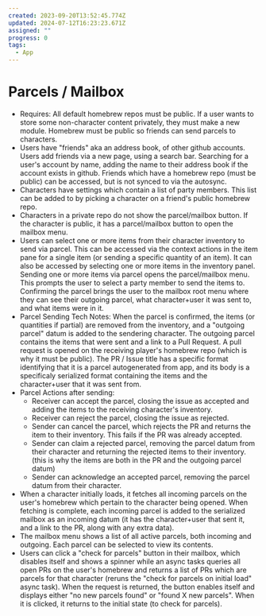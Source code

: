 ```yaml
---
created: 2023-09-20T13:52:45.774Z
updated: 2024-07-12T16:23:23.671Z
assigned: ""
progress: 0
tags:
  - App
---
```


# Parcels / Mailbox

- Requires: All default homebrew repos must be public. If a user wants to store some non-character content privately, they must make a new module. Homebrew must be public so friends can send parcels to characters.
- Users have "friends" aka an address book, of other github accounts. Users add friends via a new page, using a search bar. Searching for a user's account by name, adding the name to their address book if the account exists in github. Friends which have a homebrew repo (must be public) can be accessed, but is not synced to via the autosync.
- Characters have settings which contain a list of party members. This list can be added to by picking a character on a friend's public homebrew repo.
- Characters in a private repo do not show the parcel/mailbox button. If the character is public, it has a parcel/mailbox button to open the mailbox menu.
- Users can select one or more items from their character inventory to send via parcel. This can be accessed via the context actions in the item pane for a single item (or sending a specific quantity of an item). It can also be accessed by selecting one or more items in the inventory panel. Sending one or more items via parcel opens the parcel/mailbox menu. This prompts the user to select a party member to send the items to. Confirming the parcel brings the user to the mailbox root menu where they can see their outgoing parcel, what character+user it was sent to, and what items were in it.
- Parcel Sending Tech Notes: When the parcel is confirmed, the items (or quantities if partial) are removed from the inventory, and a "outgoing parcel" datum is added to the sendering character. The outgoing parcel contains the items that were sent and a link to a Pull Request. A pull request is opened on the receiving player's homebrew repo (which is why it must be public). The PR / Issue title has a specific format identifying that it is a parcel autogenerated from app, and its body is a specificaly serialized format containing the items and the character+user that it was sent from.
- Parcel Actions after sending:
  - Receiver can accept the parcel, closing the issue as accepted and adding the items to the receiving character's inventory.
  - Receiver can reject the parcel, closing the issue as rejected.
  - Sender can cancel the parcel, which rejects the PR and returns the item to their inventory. This fails if the PR was already accepted.
  - Sender can claim a rejected parcel, removing the parcel datum from their character and returning the rejected items to their inventory. (this is why the items are both in the PR and the outgoing parcel datum)
  - Sender can acknowledge an accepted parcel, removing the parcel datum from their character.
- When a character initially loads, it fetches all incoming parcels on the user's homebrew which pertain to the character being opened. When fetching is complete, each incoming parcel is added to the serialized mailbox as an incoming datum (it has the character+user that sent it, and a link to the PR, along with any extra data).
- The mailbox menu shows a list of all active parcels, both incoming and outgoing. Each parcel can be selected to view its contents.
- Users can click a "check for parcels" button in their mailbox, which disables itself and shows a spinner while an async tasks queries all open PRs on the user's homebrew and returns a list of PRs which are parcels for that character (reruns the "check for parcels on initial load" async task). When the request is returned, the button enables itself and displays either "no new parcels found" or "found X new parcels". When it is clicked, it returns to the initial state (to check for parcels).
